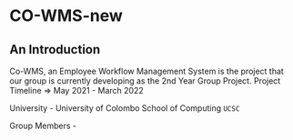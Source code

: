 # CO-WMS-new

## An Introduction
Co-WMS, an Employee Workflow Management System is the project that our group is currently developing as the 2nd Year Group Project. Project Timeline => May 2021 - March 2022

University - University of Colombo School of Computing `UCSC`

Group Members - 
